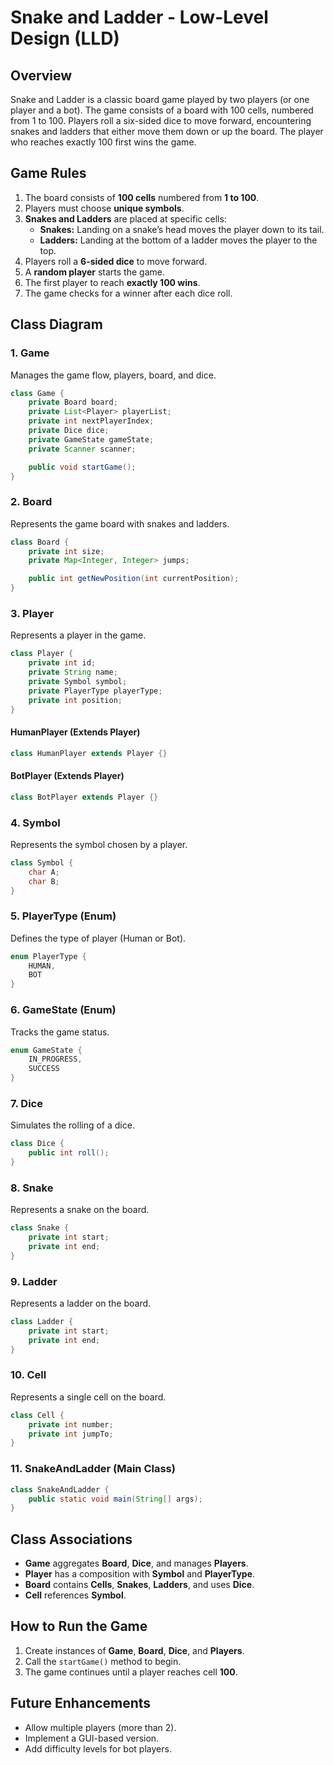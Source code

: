 # Snake and Ladder - Low-Level Design (LLD)

## Overview
Snake and Ladder is a classic board game played by two players (or one player and a bot). The game consists of a board with 100 cells, numbered from 1 to 100. Players roll a six-sided dice to move forward, encountering snakes and ladders that either move them down or up the board. The player who reaches exactly 100 first wins the game.

## Game Rules
1. The board consists of **100 cells** numbered from **1 to 100**.
2. Players must choose **unique symbols**.
3. **Snakes and Ladders** are placed at specific cells:
   - **Snakes:** Landing on a snake’s head moves the player down to its tail.
   - **Ladders:** Landing at the bottom of a ladder moves the player to the top.
4. Players roll a **6-sided dice** to move forward.
5. A **random player** starts the game.
6. The first player to reach **exactly 100 wins**.
7. The game checks for a winner after each dice roll.

## Class Diagram

### 1. **Game**
Manages the game flow, players, board, and dice.
```java
class Game {
    private Board board;
    private List<Player> playerList;
    private int nextPlayerIndex;
    private Dice dice;
    private GameState gameState;
    private Scanner scanner;

    public void startGame();
}
```

### 2. **Board**
Represents the game board with snakes and ladders.
```java
class Board {
    private int size;
    private Map<Integer, Integer> jumps;

    public int getNewPosition(int currentPosition);
}
```

### 3. **Player**
Represents a player in the game.
```java
class Player {
    private int id;
    private String name;
    private Symbol symbol;
    private PlayerType playerType;
    private int position;
}
```

#### **HumanPlayer (Extends Player)**
```java
class HumanPlayer extends Player {}
```

#### **BotPlayer (Extends Player)**
```java
class BotPlayer extends Player {}
```

### 4. **Symbol**
Represents the symbol chosen by a player.
```java
class Symbol {
    char A;
    char B;
}
```

### 5. **PlayerType (Enum)**
Defines the type of player (Human or Bot).
```java
enum PlayerType {
    HUMAN,
    BOT
}
```

### 6. **GameState (Enum)**
Tracks the game status.
```java
enum GameState {
    IN_PROGRESS,
    SUCCESS
}
```

### 7. **Dice**
Simulates the rolling of a dice.
```java
class Dice {
    public int roll();
}
```

### 8. **Snake**
Represents a snake on the board.
```java
class Snake {
    private int start;
    private int end;
}
```

### 9. **Ladder**
Represents a ladder on the board.
```java
class Ladder {
    private int start;
    private int end;
}
```

### 10. **Cell**
Represents a single cell on the board.
```java
class Cell {
    private int number;
    private int jumpTo;
}
```

### 11. **SnakeAndLadder (Main Class)**
```java
class SnakeAndLadder {
    public static void main(String[] args);
}
```

## Class Associations
- **Game** aggregates **Board**, **Dice**, and manages **Players**.
- **Player** has a composition with **Symbol** and **PlayerType**.
- **Board** contains **Cells**, **Snakes**, **Ladders**, and uses **Dice**.
- **Cell** references **Symbol**.

## How to Run the Game
1. Create instances of **Game**, **Board**, **Dice**, and **Players**.
2. Call the `startGame()` method to begin.
3. The game continues until a player reaches cell **100**.

## Future Enhancements
- Allow multiple players (more than 2).
- Implement a GUI-based version.
- Add difficulty levels for bot players.

